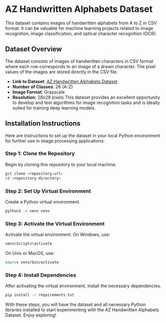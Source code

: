 # AZ Handwritten Alphabets Dataset
This dataset contains images of handwritten alphabets from A to Z in CSV format. It can be valuable for machine learning projects related to image recognition, image classification, and optical character recognition (OCR).
## Dataset Overview
The dataset consists of images of handwritten characters in CSV format where each row corresponds to an image of a drawn character. The pixel values of the images are stored directly in the CSV file.
- **Link to Dataset**: [AZ Handwritten Alphabets Dataset](https://www.kaggle.com/datasets/sachinpatel21/az-handwritten-alphabets-in-csv-format)
- **Number of Classes**: 26 (A-Z)
- **Image Format**: Grayscale
- **Resolution**: 28x28 pixels
This dataset provides an excellent opportunity to develop and test algorithms for image recognition tasks and is ideally suited for training deep learning models.
## Installation Instructions
Here are instructions to set up the dataset in your local Python environment for further use in image processing applications:
### Step 1: Clone the Repository
Begin by cloning this repository to your local machine.
```bash
git clone <repository-url>
cd <repository-directory>
```
### Step 2: Set Up Virtual Environment
Create a Python virtual environment.
```bash
python3 -m venv venv
```
### Step 3: Activate the Virtual Environment
Activate the virtual environment.
On Windows, use:
```bash
venv\Scripts\activate
```
On Unix or MacOS, use:
```bash
source venv/bin/activate
```
### Step 4: Install Dependencies
After activating the virtual environment, install the necessary dependencies.
```bash
pip install -r requirements.txt
```
With these steps, you will have the dataset and all necessary Python libraries installed to start experimenting with the AZ Handwritten Alphabets Dataset.
Enjoy exploring!

